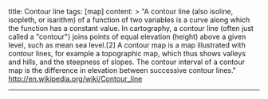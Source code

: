 title: Contour line
tags: [map]
content: >
    "A contour line (also isoline, isopleth, or isarithm) of a function of two variables is a curve along which the function has a constant value. In cartography, a contour line (often just called a "contour") joins points of equal elevation (height) above a given level, such as mean sea level.[2] A contour map is a map illustrated with contour lines, for example a topographic map, which thus shows valleys and hills, and the steepness of slopes. The contour interval of a contour map is the difference in elevation between successive contour lines." http://en.wikipedia.org/wiki/Contour_line

---



